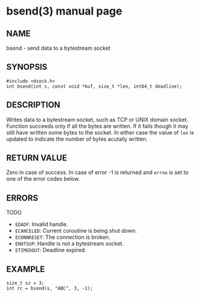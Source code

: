 # bsend(3) manual page

## NAME

bsend - send data to a bytestream socket

## SYNOPSIS

```
#include <dsock.h>
int bsend(int s, const void *buf, size_t *len, int64_t deadline);
```

## DESCRIPTION

Writes data to a bytestream socket, such as TCP or UNIX domain socket. Function succeeds only if all the bytes are written. If it fails though it may still have written some bytes to the socket. In either case the value of `len` is updated to indicate the number of bytes acutally written.

## RETURN VALUE

Zero in case of success. In case of error -1 is returned and `errno` is set to one of the error codes below.

## ERRORS

TODO

* `EDADF`: Invalid handle.
* `ECANCELED`: Current coroutine is being shut down.
* `ECONNRESET`: The connection is broken.
* `ENOTSUP`: Handle is not a bytestream socket.
* `ETIMEDOUT`: Deadline expired.

## EXAMPLE

```
size_t sz = 3;
int rc = bsend(s, "ABC", 3, -1);
```

